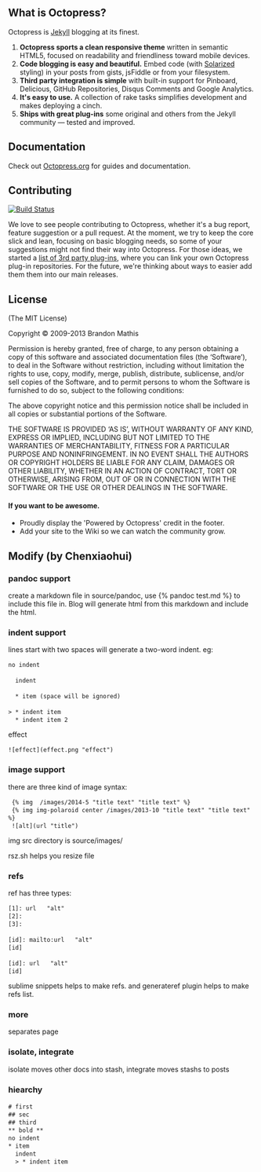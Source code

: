 ## What is Octopress?

Octopress is [Jekyll](https://github.com/mojombo/jekyll) blogging at its finest.

1. **Octopress sports a clean responsive theme** written in semantic HTML5, focused on readability and friendliness toward mobile devices.
2. **Code blogging is easy and beautiful.** Embed code (with [Solarized](http://ethanschoonover.com/solarized) styling) in your posts from gists, jsFiddle or from your filesystem.
3. **Third party integration is simple** with built-in support for Pinboard, Delicious, GitHub Repositories, Disqus Comments and Google Analytics.
4. **It's easy to use.** A collection of rake tasks simplifies development and makes deploying a cinch.
5. **Ships with great plug-ins** some original and others from the Jekyll community &mdash; tested and improved.


## Documentation

Check out [Octopress.org](http://octopress.org/docs) for guides and documentation.


## Contributing

[![Build Status](https://travis-ci.org/imathis/octopress.png?branch=master)](https://travis-ci.org/imathis/octopress)

We love to see people contributing to Octopress, whether it's a bug report, feature suggestion or a pull request. At the moment, we try to keep the core slick and lean, focusing on basic blogging needs, so some of your suggestions might not find their way into Octopress. For those ideas, we started a [list of 3rd party plug-ins](https://github.com/imathis/octopress/wiki/3rd-party-plugins), where you can link your own Octopress plug-in repositories. For the future, we're thinking about ways to easier add them them into our main releases.


## License
(The MIT License)

Copyright © 2009-2013 Brandon Mathis

Permission is hereby granted, free of charge, to any person obtaining a copy of this software and associated documentation files (the ‘Software’), to deal in the Software without restriction, including without limitation the rights to use, copy, modify, merge, publish, distribute, sublicense, and/or sell copies of the Software, and to permit persons to whom the Software is furnished to do so, subject to the following conditions:

The above copyright notice and this permission notice shall be included in all copies or substantial portions of the Software.

THE SOFTWARE IS PROVIDED ‘AS IS’, WITHOUT WARRANTY OF ANY KIND, EXPRESS OR IMPLIED, INCLUDING BUT NOT LIMITED TO THE WARRANTIES OF MERCHANTABILITY, FITNESS FOR A PARTICULAR PURPOSE AND NONINFRINGEMENT. IN NO EVENT SHALL THE AUTHORS OR COPYRIGHT HOLDERS BE LIABLE FOR ANY CLAIM, DAMAGES OR OTHER LIABILITY, WHETHER IN AN ACTION OF CONTRACT, TORT OR OTHERWISE, ARISING FROM, OUT OF OR IN CONNECTION WITH THE SOFTWARE OR THE USE OR OTHER DEALINGS IN THE SOFTWARE.


#### If you want to be awesome.
- Proudly display the 'Powered by Octopress' credit in the footer.
- Add your site to the Wiki so we can watch the community grow.


##  Modify (by Chenxiaohui)

### pandoc support

create a markdown file in source/pandoc, use {% pandoc test.md %} to include this file in. Blog will generate html from this markdown and include the html.

### indent support

lines start with two spaces will generate a two-word indent. eg:

    no indent

      indent

      * item (space will be ignored)

    > * indent item
      * indent item 2

effect

    ![effect](effect.png "effect")

### image support

there are three kind of image syntax:

     {% img  /images/2014-5 "title text" "title text" %}
     {% img img-polaroid center /images/2013-10 "title text" "title text" %}
     ![alt](url "title")

img src directory is source/images/

rsz.sh helps you  resize file

### refs

ref has three types:

    [1]: url   "alt"
    [2]:
    [3]:

    [id]: mailto:url   "alt"
    [id]

    [id]: url   "alt"
    [id]

sublime snippets helps to make refs. and generateref plugin helps to make refs list.


### more

<!--more--> separates page


### isolate, integrate

isolate moves other docs into stash, integrate moves stashs to posts


### hiearchy

    # first
    ## sec
    ## third
    ** bold **
    no indent
    * item
      indent
      > * indent item

